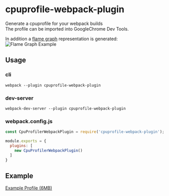 # cpuprofile-webpack-plugin

Generate a cpuprofile for your webpack builds  
The profile can be imported into GoogleChrome Dev Tools.

In addition a [flame graph](https://github.com/spiermar/d3-flame-graph) representation is generated:
![Flame Graph Example](https://github.com/jantimon/cpuprofile-webpack-plugin/raw/master/preview.gif "Flame Graph Example")


## Usage

### cli

```
webpack --plugin cpuprofile-webpack-plugin
```

### dev-server

```
webpack-dev-server --plugin cpuprofile-webpack-plugin
```

### webpack.config.js

```js
const CpuProfilerWebpackPlugin = require('cpuprofile-webpack-plugin');

module.exports = {
  plugins: [
    new CpuProfilerWebpackPlugin()
  ]
}
```

## Example

[Example Profile (6MB)](http://jantimon.github.io/cpuprofile-webpack-plugin)
